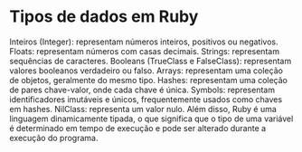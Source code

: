 # Tipos de dados em Ruby

Inteiros (Integer): representam números inteiros, positivos ou negativos.
Floats: representam números com casas decimais.
Strings: representam sequências de caracteres.
Booleans (TrueClass e FalseClass): representam valores booleanos verdadeiro ou falso.
Arrays: representam uma coleção de objetos, geralmente do mesmo tipo.
Hashes: representam uma coleção de pares chave-valor, onde cada chave é única.
Symbols: representam identificadores imutáveis e únicos, frequentemente usados como chaves em hashes.
NilClass: representa um valor nulo.
Além disso, Ruby é uma linguagem dinamicamente tipada, o que significa que o tipo de uma variável é determinado em tempo de execução e pode ser alterado durante a execução do programa.
